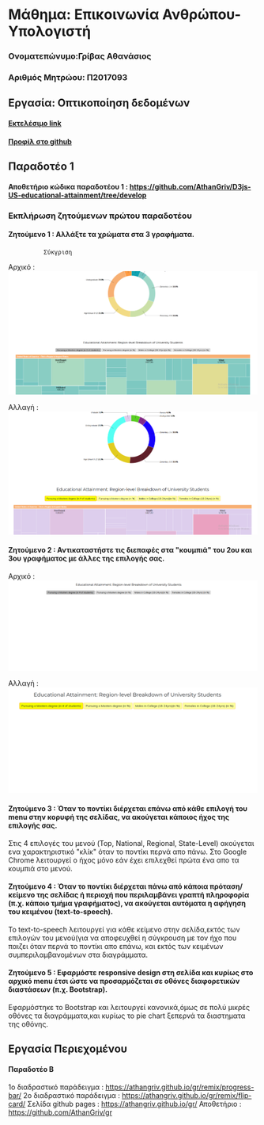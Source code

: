 # Μάθημα: Επικοινωνία Ανθρώπου-Υπολογιστή

### Ονοματεπώνυμο:Γρίβας Αθανάσιος

### Αριθμός Μητρώου: Π2017093

## Εργασία: Οπτικοποίηση δεδομένων

#### [Εκτελέσιμο link](https://athangriv.github.io/D3js-US-educational-attainment/ '[Εκτελέσιμο link')
#### [Προφίλ στο github](https://github.com/AthanGriv/D3js-US-educational-attainment 'Προφίλ στο github')

## Παραδοτέο 1

#### Αποθετήριο κώδικα παραδοτέου 1 : https://github.com/AthanGriv/D3js-US-educational-attainment/tree/develop

### Εκπλήρωση ζητούμενων πρώτου παραδοτέου

#### Ζητούμενο 1 : Αλλάξτε τα χρώματα στα 3 γραφήματα.

              Σύκγριση
  
Αρχικό : ![ScreenShot](Original.png)

Αλλαγή : ![ScreenShot](Changed.png)

#### Ζητούμενο 2 : Αντικαταστήστε τις διεπαφές στα "κουμπιά" του 2ου και 3ου γραφήματος με άλλες της επιλογής σας.

Αρχικό : ![ScreenShot](OriginalButtons.png)

Αλλαγή : ![ScreenShot](ChangedButtons.png)

#### Ζητούμενο 3 : Όταν το ποντίκι διέρχεται επάνω από κάθε επιλογή του menu στην κορυφή της σελίδας, να ακούγεται κάποιος ήχος της επιλογής σας.

Στις 4 επιλογές του μενού (Top, National, Regional, State-Level) ακούγεται ενα χαρακτηριστικό "κλίκ" όταν το ποντίκι περνά απο πάνω. 
Στο Google Chrome λειτουργεί ο ήχος μόνο εάν έχει επιλεχθεί πρώτα ένα απο τα κουμπιά στο μενού.

#### Ζητούμενο 4 : Όταν το ποντίκι διέρχεται πάνω από κάποια πρόταση/κείμενο της σελίδας ή περιοχή που περιλαμβάνει γραπτή πληροφορία (π.χ. κάποιο τμήμα γραφήματος), να ακούγεται αυτόματα η αφήγηση του κειμένου (text-to-speech).

Το text-to-speech λειτουργεί για κάθε κείμενο στην σελίδα,εκτός των επιλογών του μενού(για να αποφευχθεί η σύγκρουση με τον ήχο που παιζει όταν περνά το ποντίκι απο επάνω,
και εκτός των κειμένων συμπεριλαμβανομένων στα διαγράμματα.

#### Ζητούμενο 5 : Εφαρμόστε responsive design στη σελίδα και κυρίως στο αρχικό menu έτσι ώστε να προσαρμόζεται σε οθόνες διαφορετικών διαστάσεων (π.χ. Bootstrap).

Εφαρμόστηκε το Bootstrap και λειτουργεί κανονικά,όμως σε πολύ μικρές οθόνες τα διαγράμματα,και κυρίως το pie chart ξεπερνά τα διαστηματα της οθόνης.


## Εργασία Περιεχομένου

#### Παραδοτέο Β
1ο διαδραστικό παράδειγμα : https://athangriv.github.io/gr/remix/progress-bar/
2ο διαδραστικό παράδειγμα : https://athangriv.github.io/gr/remix/flip-card/
Σελίδα github pages : https://athangriv.github.io/gr/
Αποθετήριο : https://github.com/AthanGriv/gr
